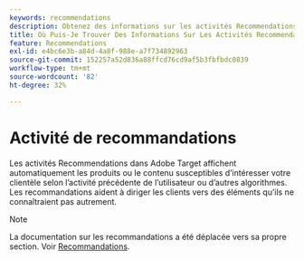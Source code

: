 ```yaml
---
keywords: recommendations
description: Obtenez des informations sur les activités Recommendations dans Adobe [!DNL Target] qui affichent automatiquement les produits ou le contenu susceptibles d’intéresser vos clients selon l’activité précédente des utilisateurs et utilisatrices.
title: Où Puis-Je Trouver Des Informations Sur Les Activités Recommendations ?
feature: Recommendations
exl-id: e4bc6e3b-a84d-4a8f-988e-a7f734892963
source-git-commit: 152257a52d836a88ffcd76cd9af5b3fbfbdc0839
workflow-type: tm+mt
source-wordcount: '82'
ht-degree: 32%

---
```


# Activité de recommandations

Les activités Recommendations dans Adobe Target affichent automatiquement les produits ou le contenu susceptibles d’intéresser votre clientèle selon l’activité précédente de l’utilisateur ou d’autres algorithmes. Les recommandations aident à diriger les clients vers des éléments qu’ils ne connaîtraient pas autrement.

>[!NOTE]
>
>La documentation sur les recommandations a été déplacée vers sa propre section. Voir [Recommandations](/help/main/c-recommendations/recommendations.md#concept_7556C8A4543942F2A77B13A29339C0C0).
